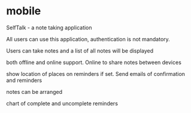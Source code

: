 # mobile
SelfTalk - a note taking application

All users can use this application, authentication is not mandatory.

Users can take notes and a list of all notes will be displayed

both offline and online support. Online to share notes between devices

show location of places on reminders if set. Send emails of confirmation and reminders 

notes can be arranged

chart of complete and uncomplete reminders
